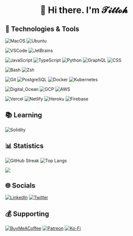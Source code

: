 <div id="header" align="center">
  <h1>👋 Hi there. I'm 𝓣𝓲𝓽𝓽𝓸𝓱</h1>
</div>

## 🔧 Technologies & Tools

![MacOS](https://img.shields.io/badge/OS-MacOS-informational?style=flat&logo=apple&logoColor=white)
![Ubuntu](https://img.shields.io/badge/OS-Ubuntu-informational?style=flat&logo=ubuntu&logoColor=white)

![VSCode](https://img.shields.io/badge/Editor-VSCode-informational?style=flat&logo=visual-studio-code&logoColor=white)
![JetBrains](https://img.shields.io/badge/Editor-JetBrains-informational?style=flat&logo=jetbrains&logoColor=white)

![JavaScript](https://img.shields.io/badge/Code-JavaScript-informational?style=flat&logo=javascript&logoColor=white)
![TypeScript](https://img.shields.io/badge/Code-Typescript.js-informational?style=flat&logo=typescript.js&logoColor=white)
![Python](https://img.shields.io/badge/Code-Python-informational?style=flat&logo=python&logoColor=white)
![GraphQL](https://img.shields.io/badge/Code-GraphQL-informational?style=flat&logo=graphql&logoColor=white)
![CSS](https://img.shields.io/badge/Code-CSS-informational?style=flat&logo=css&logoColor=white)

![Bash](https://img.shields.io/badge/Shell-Bash-informational?style=flat&logo=gnu-bash&logoColor=white)
![Zsh](https://img.shields.io/badge/Shell-Zsh-informational?style=flat&logo=gnu-bash&logoColor=white)

![Git](https://img.shields.io/badge/Tools-Git-informational?style=flat&logo=git&logoColor=white)
![PostgreSQL](https://img.shields.io/badge/Tools-PostgreSQL-informational?style=flat&logo=postgresql&logoColor=white)
![Docker](https://img.shields.io/badge/Tools-Docker-informational?style=flat&logo=docker&logoColor=white)
![Kubernetes](https://img.shields.io/badge/Tools-Kubernetes-informational?style=flat&logo=kubernetes&logoColor=white)

![Digital_Ocean](https://img.shields.io/badge/Cloud-Digital_Ocean-informational?style=flat&logo=digitalocean&logoColor=white)
![GCP](https://img.shields.io/badge/Cloud-GCP-informational?style=flat&logo=google-cloud&logoColor=white)
![AWS](https://img.shields.io/badge/Cloud-AWS-informational?style=flat&logo=amazon-aws&logoColor=white)

![Vercel](https://img.shields.io/badge/PaaS-Vercel-informational?style=flat&logo=vercel&logoColor=white)
![Netlify](https://img.shields.io/badge/PaaS-Netlify-informational?style=flat&logo=netlify&logoColor=white)
![Heroku](https://img.shields.io/badge/PaaS-Heroku-informational?style=flat&logo=heroku&logoColor=white)
![Firebase](https://img.shields.io/badge/PaaS-Firebase-informational?style=flat&logo=firebase&logoColor=white)

## 📚 Learning

![Solidity](https://img.shields.io/badge/Code-Solidity-informational?style=flat&logo=solidity&logoColor=white)

## 📊 Statistics

![GitHub Streak](https://streak-stats.demolab.com?user=tittoh&theme=github-dark&bg_color=0d1117)
![Top Langs](https://github-self-chi.vercel.app/api/top-langs/?username=tittoh&layout=compact&bg_color=0d1117&title_color=ffffff&text_color=39d353&border_color=39d353&langs_count=8&hide=html)

![](https://komarev.com/ghpvc/?username=ytittoh)

## 🌐 Socials

[![LinkedIn](https://img.shields.io/badge/LinkedIn-%230077B5.svg?logo=linkedin&logoColor=white)](https://linkedin.com/in/tittoh)
[![Twitter](https://img.shields.io/badge/Twitter-%231DA1F2.svg?logo=Twitter&logoColor=white)](https://twitter.com/_tittoh)

## 💰 Supporting

  [![BuyMeACoffee](https://img.shields.io/badge/Buy%20Me%20a%20Coffee-ffdd00?style=for-the-badge&logo=buy-me-a-coffee&logoColor=black)](https://buymeacoffee.com/tittoh) [![Patreon](https://img.shields.io/badge/Patreon-F96854?style=for-the-badge&logo=patreon&logoColor=white)](https://patreon.com/tittoh) [![Ko-Fi](https://img.shields.io/badge/Ko--fi-F16061?style=for-the-badge&logo=ko-fi&logoColor=white)](https://ko-fi.com/tittoh)



